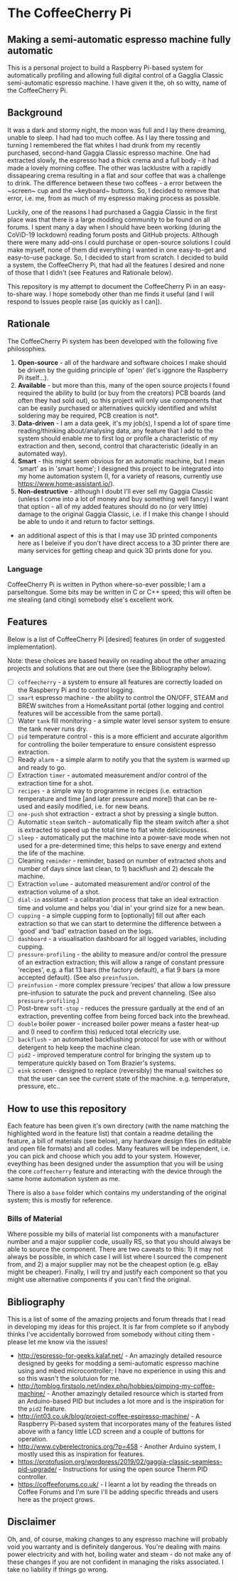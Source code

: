 # The CoffeeCherry Pi

## Making a semi-automatic espresso machine fully automatic

This is a personal project to build a Raspberry Pi-based system for automatically profiling and allowing full digital control of a Gagglia Classic semi-automatic espresso machine.
I have given it the, oh so witty, name of the CoffeeCherry Pi.

## Background

It was a dark and stormy night, the moon was full and I lay there dreaming, unable to sleep.
I had had too much coffee.
As I lay there tossing and turning I remembered the flat whites I had drunk from my recently purchased, second-hand Gaggia Classic espresso machine.
One had extracted slowly, the espresso had a thick crema and a full body - it had made a lovely morning coffee.
The other was lacklustre with a rapidly dissapearing crema resulting in a flat and sour coffee that was a challenge to drink.
The difference between these two coffees - a error between the ~screen~ cup and the ~keyboard~ buttons.
So, I decided to remove that error, i.e. me, from as much of my espresso making process as possible.

Luckily, one of the reasons I had purchased a Gaggia Classic in the first place was that there is a large modding community to be found on all forums.
I spent many a day when I should have been working (during the CoViD-19 lockdown) reading forum posts and GitHub projects.
Although there were many add-ons I could purchase or open-source solutions I could make myself, none of them did everything I wanted in one easy-to-get and easy-to-use package.
So, I decided to start from scratch.
I decided to build a system, the CoffeeCherry Pi, that had all the features I desired and none of those that I didn't (see Features and Rationale below).

This repository is my attempt to document the CoffeeCherry Pi in an easy-to-share way.
I hope somebody other than me finds it useful (and I will respond to Issues people raise [as quickly as I can]).

## Rationale

The CoffeeCherry Pi system has been developed with the following five philosophies.

1. **Open-source** - all of the hardware and software choices I make should be driven by the guiding principle of 'open' (let's iggnore the Raspberry Pi itself...).
2. **Available** - but more than this, many of the open source projects I found required the ability to build (or buy from the creators) PCB boards (and often they had sold out), so this project will only use components that can be easily purchased or alternatives quickly identified and whilst soldering may be required, PCB creation is not*.
3. **Data-driven** - I am a data geek, it's my job(s), I spend a lot of spare time reading/thinking about/analysing data, any feature that I add to the system should enable me to first log or profile a characteristic of my extraction and then, second, control that characteristic (ideally in an automated way).
4. **Smart** - this might seem obvious for an automatic machine, but I mean 'smart' as in 'smart home'; I designed this project to be integrated into my home automation system (I, for a variety of reasons, currently use https://www.home-assistant.io/).
5. **Non-destructive** - although I doubt I'll ever sell my Gaggia Classic (unless I come into a lot of money and buy something well fancy) I want that option - all of my added features should do no (or very little) damage to the original Gaggia Classic, i.e. if I make this change I should be able to undo it and return to factor settings.

* an additional aspect of this is that I may use 3D printed components here as I beleive if you don't have direct access to a 3D printer there are many services for getting cheap and quick 3D prints done for you.

### Language

CoffeeCherry Pi is written in Python where-so-ever possible; I am a parseltongue.
Some bits may be written in C or C++ speed; this will often be me stealing (and citing) somebody else's excellent work.

## Features

Below is a list of CoffeeCherry Pi [desired] features (in order of suggested implementation).

Note: these choices are based heavily on reading about the other amazing projects and solutions that are out there (see the Bibliography below).

- [ ] `coffeecherry` - a system to ensure all features are correctly loaded on the Raspberry Pi and to control logging.
- [ ] `smart` espresso machine - the ability to control the ON/OFF, STEAM and BREW switches from a HomeAssitant portal (other logging and control features will be accessible from the same portal).
- [ ] Water `tank` fill monitoring - a simple water level sensor system to ensure the tank never runs dry.
- [ ] `pid` temperature control - this is a more efficient and accurate algorithm for controlling the boiler temperature to ensure consistent espresso extraction.
- [ ] Ready `alarm` - a simple alarm to notify you that the system is warmed up and ready to go.
- [ ] Extraction `timer` - automated measurement and/or control of the extraction time for a shot.
- [ ] `recipes` - a simple way to programme in recipes (i.e. extraction temperature and time [and later pressure and more]) that can be re-used and easily modified, i.e. for new beans.
- [ ] `one-push` shot extraction - extract a shot by pressing a single button.
- [ ] Automatic `steam` switch - automatically flip the steam switch after a shot is extracted to speed up the total time to flat white deliciousness.
- [ ] `sleep` - automatically put the machine into a power-save mode when not used for a pre-determined time; this helps to save energy and extend the life of the machine.
- [ ] Cleaning `reminder` - reminder, based on number of extracted shots and number of days since last clean, to 1) backflush and 2) descale the machine.
- [ ] Extraction `volume` - automated measurement and/or control of the extraction volume of a shot.
- [ ] `dial-in` assistant - a calibration process that take an ideal extraction time and volume and helps you 'dial in' your grind size for a new bean.
- [ ] `cupping` - a simple cupping form to [optionally] fill out after each extraction so that we can start to determine the difference between a 'good' and 'bad' extraction based on the logs.
- [ ] `dashboard` - a visualisation dashboard for all logged variables, including cupping.
- [ ] `pressure-profiling` - the ability to measure and/or control the pressure of an extraction extraction; this will allow a range of constant pressure 'recipes', e.g. a flat 13 bars (the factory default), a flat 9 bars (a more accepted default). (See also `preinfusion`.
- [ ] `preinfusion` - more complex pressure 'recipes' that allow a low pressure pre-infusion to saturate the puck and prevent channeling. (See also `pressure-profiling`.)
- [ ] Post-brew `soft-stop` - reduces the pressure gardually at the end of an extraction, preventing coffee from being forced back into the brewhead.
- [ ] `double` boiler power - increased boiler power means a faster heat-up and (I need to confirm this) reduced total elecricity use.
- [ ] `backflush` - an automated backflushing protocol for use with or without detergent to help keep the machine clean.
- [ ] `pid2` - improved temperature control for bringing the system up to temperature quickly based on Tom Brazier's systems.
- [ ] `eink` screen - designed to replace (reversibly) the manual switches so that the user can see the current state of the machine. e.g. temperature, pressure, etc..

## How to use this repository

Each feature has been given it's own directory (with the name matching the highlighted word in the feature list) that contain a readme detailing the feature, a bill of materials (see below), any hardware design files (in editable and open file formats) and all codes.
Many features will be independent, i.e. you can pick and choose which you add to your system.
However, eveything has been designed under the assumption that you will be using the core `coffeecherry` feature and interacting with the device through the same home automation system as me.

There is also a `base` folder which contains my understanding of the original system; this is mostly for reference.

### Bills of Material

Where possible my bills of material list components with a manufacturer number and a major supplier code, usually RS, so that you should always be able to source the component.
There are two caveats to this: 1) it may not always be possible, in which case I will list where I sourced the compenent from, and 2) a major supplier may not be the cheapest option (e.g. eBay might be cheaper).
Finally, I will try and justify each component so that you might use alternative components if you can't find the original.

## Bibliography

This is a list of some of the amazing projects and forum threads that I read in developing my ideas for this project.
It is far from complete so if anybody thinks I've accidentally borrowed from somebody without citing them - please let me know via the issues!

* http://espresso-for-geeks.kalaf.net/ - An amazingly detailed resource designed by geeks for modding a semi-automatic espresso machine using and mbed microcontroller; I have no experience in using this and so this wasn't the solutuion for me.
* http://tomblog.firstsolo.net/index.php/hobbies/pimping-my-coffee-machine/ - Another amazingly detailed resource which is started from an Arduino-based PID but includes a lot more and is the inspiration for the `pid2` feature.
* http://int03.co.uk/blog/project-coffee-espiresso-machine/ - A Raspberry Pi-based system that incorporates many of the features listed above with a fancy little LCD screen and a couple of buttons for operation.
* http://www.cyberelectronics.org/?p=458 - Another Arduino system, I mostly used this as inspiration for features.
* https://protofusion.org/wordpress/2019/02/gaggia-classic-seamless-pid-upgrade/ - Instructions for using the open source Therm PID controller.
* https://coffeeforums.co.uk/ - I learnt a lot by reading the threads on Coffee Forums and I'm sure I'll be adding specific threads and users here as the project grows.


## Disclaimer

Oh, and, of course, making changes to any espresso machine will probably void you warranty and is definitely dangerous.
You're dealing with mains power electricity and with hot, boiling water and steam - do not make any of these changes if you are not confident in managing the risks associated.
I take no liability if things go wrong.
